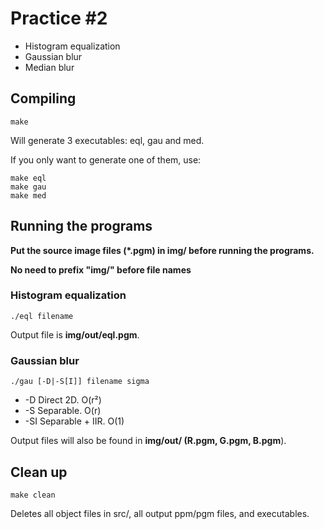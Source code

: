 # Practice #2

* Histogram equalization
* Gaussian blur
* Median blur

## Compiling

```
make
```
Will generate 3 executables: eql, gau and med.

If you only want to generate one of them, use:
```
make eql
make gau
make med
```

## Running the programs

**Put the source image files (*.pgm) in img/ before running the programs.**

**No need to prefix "img/" before file names**

### Histogram equalization
```
./eql filename
```

Output file is **img/out/eql.pgm**.

### Gaussian blur
```
./gau [-D|-S[I]] filename sigma
```
* -D    Direct 2D.          O(r²)
* -S    Separable.          O(r)
* -SI   Separable + IIR.    O(1)

Output files will also be found in **img/out/ (R.pgm, G.pgm, B.pgm**).


## Clean up

```
make clean
```

Deletes all object files in src/, all output ppm/pgm files, and executables.

